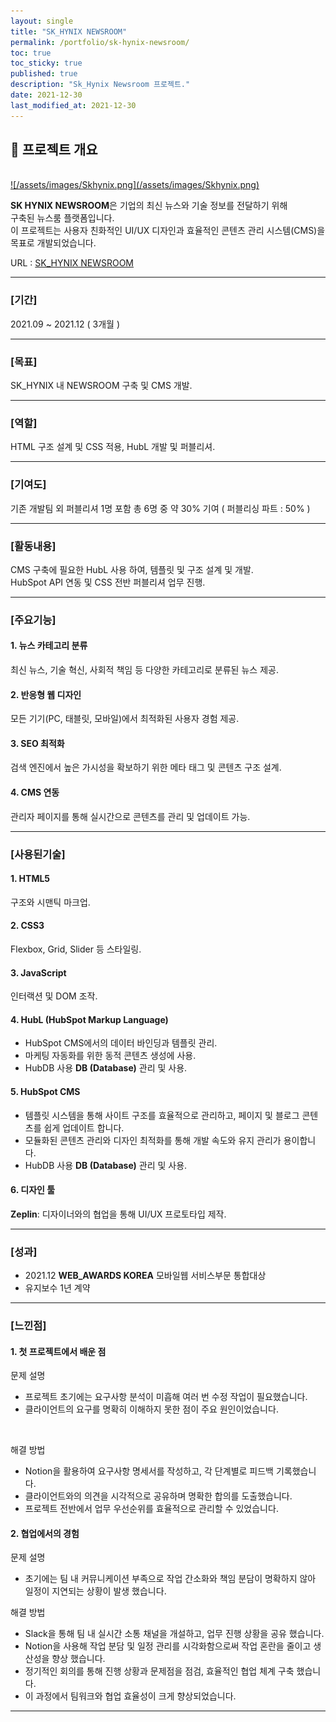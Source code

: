 ```yaml
---
layout: single
title: "SK_HYNIX NEWSROOM"
permalink: /portfolio/sk-hynix-newsroom/
toc: true
toc_sticky: true
published: true
description: "Sk_Hynix Newsroom 프로젝트."
date: 2021-12-30
last_modified_at: 2021-12-30
---
```


## 📄 프로젝트 개요
<br/>
<a class="batimmage" href="/assets/images/Skhynix.png">
![/assets/images/Skhynix.png](/assets/images/Skhynix.png)
</a>

**SK HYNIX NEWSROOM**은 기업의 최신 뉴스와 기술 정보를 전달하기 위해<br/> 
구축된 뉴스룸 플랫폼입니다. <br/>
이 프로젝트는 사용자 친화적인 UI/UX 디자인과
효율적인 콘텐츠 관리 시스템(CMS)을 목표로 개발되었습니다.

URL : <a href="https://news.skhynix.co.kr/" target="_blank">SK_HYNIX NEWSROOM</a>

---

### [기간] <br/>

2021.09 ~ 2021.12 ( 3개월 )

---

### [목표] <br/>

SK_HYNIX 내 NEWSROOM 구축 및 CMS 개발.

---

### [역할] <br/>

HTML 구조 설계 및 CSS 적용, HubL 개발 및 퍼블리셔.

---

### [기여도] <br/>

기존 개발팀 외 퍼블리셔 1명 포함 총 6명 중 약 30% 기여 ( 퍼블리싱 파트 : 50% )

---

### [활동내용] <br/>

CMS 구축에 필요한 HubL 사용 하여, 템플릿 및 구조 설계 및 개발. <br/> 
HubSpot API 연동 및 CSS 전반 퍼블리셔 업무 진행.

---

### [주요기능]

#### 1. **뉴스 카테고리 분류**  

최신 뉴스, 기술 혁신, 사회적 책임 등 다양한 카테고리로 분류된 뉴스 제공.

#### 2. **반응형 웹 디자인**  

모든 기기(PC, 태블릿, 모바일)에서 최적화된 사용자 경험 제공.

#### 3. **SEO 최적화**  

검색 엔진에서 높은 가시성을 확보하기 위한 메타 태그 및 콘텐츠 구조 설계.

#### 4. **CMS 연동** 

관리자 페이지를 통해 실시간으로 콘텐츠를 관리 및 업데이트 가능.

---

### [사용된기술] 

#### 1. **HTML5**

구조와 시맨틱 마크업.

#### 2. **CSS3**

Flexbox, Grid, Slider 등 스타일링.

#### 3. **JavaScript**

인터랙션 및 DOM 조작.

#### 4. **HubL** (HubSpot Markup Language)

- HubSpot CMS에서의 데이터 바인딩과 템플릿 관리.
- 마케팅 자동화를 위한 동적 콘텐츠 생성에 사용.
- HubDB 사용 **DB (Database)** 관리 및 사용.

#### 5. **HubSpot CMS**

- 템플릿 시스템을 통해 사이트 구조를 효율적으로 관리하고, 페이지 및 블로그 콘텐츠를 쉽게 업데이트 합니다.
- 모듈화된 콘텐츠 관리와 디자인 최적화를 통해 개발 속도와 유지 관리가 용이합니다.
- HubDB 사용 **DB (Database)** 관리 및 사용.

#### 6. **디자인 툴**

**Zeplin**: 디자이너와의 협업을 통해 UI/UX 프로토타입 제작.

---

### [성과] <br/>

- 2021.12 **WEB_AWARDS KOREA** 모바일웹 서비스부문 통합대상 <br>
- 유지보수 1년 계약 

---

### [느낀점]

#### 1. **첫 프로젝트에서 배운 점** <br>

문제 설명 <br>
- 프로젝트 초기에는 요구사항 분석이 미흡해 여러 번 수정 작업이 필요했습니다. <br> 
- 클라이언트의 요구를 명확히 이해하지 못한 점이 주요 원인이었습니다. <br> 
<br> 

해결 방법 <br>
- Notion을 활용하여 요구사항 명세서를 작성하고, 각 단계별로 피드백 기록했습니다.
- 클라이언트와의 의견을 시각적으로 공유하며 명확한 합의를 도출했습니다.
- 프로젝트 전반에서 업무 우선순위를 효율적으로 관리할 수 있었습니다.

#### 2. **협업에서의 경험** <br>

문제 설명 <br>
- 초기에는 팀 내 커뮤니케이션 부족으로 작업 간소화와 책임 분담이 명확하지 않아 일정이 지연되는 상황이 발생 했습니다.

해결 방법 <br>
- Slack을 통해 팀 내 실시간 소통 채널을 개설하고, 업무 진행 상황을 공유 했습니다.
- Notion을 사용해 작업 분담 및 일정 관리를 시각화함으로써 작업 혼란을 줄이고 생산성을 향상 했습니다.
- 정기적인 회의를 통해 진행 상황과 문제점을 점검, 효율적인 협업 체계 구축 했습니다.
- 이 과정에서 팀워크와 협업 효율성이 크게 향상되었습니다.

---